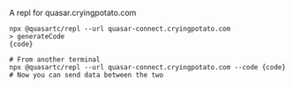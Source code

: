 A repl for quasar.cryingpotato.com

```
npx @quasartc/repl --url quasar-connect.cryingpotato.com
> generateCode
{code}

# From another terminal
npx @quasartc/repl --url quasar-connect.cryingpotato.com --code {code}
# Now you can send data between the two
```
